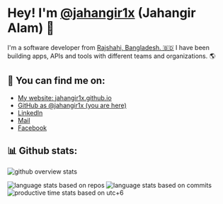 # Hey! I'm [@jahangir1x](https://github.com/jahangir1x) (Jahangir Alam) 👋

I'm a software developer from [Rajshahi, Bangladesh. 🇧🇩](https://goo.gl/maps/U1H6bHT7XYhkK6tk7)
I have been building apps, APIs and tools with different teams and organizations. 🌎

## 🔗 You can find me on:

* [My website: jahangir1x.github.io](https://jahangir1x.github.io/)
* [GitHub as @jahangir1x (you are here)](https://github.com/jahangir1x)
* [LinkedIn](https://linkedin.com/in/jahangir1x)
* [Mail](mailto:x00jahangir@gmail.com)
* [Facebook](https://fb.me/rocky.0x00)

## 📊 Github stats:

![github overview stats](http://github-profile-summary-cards.vercel.app/api/cards/profile-details?username=jahangir1x&theme=transparent)

<p>
    <img src="http://github-profile-summary-cards.vercel.app/api/cards/repos-per-language?username=jahangir1x&theme=transparent" alt="language stats based on repos" />
    <img src="http://github-profile-summary-cards.vercel.app/api/cards/most-commit-language?username=jahangir1x&theme=transparent" alt="language stats based on commits" />
    <img src="http://github-profile-summary-cards.vercel.app/api/cards/productive-time?username=jahangir1x&theme=transparent&utcOffset=6" alt="productive time stats based on utc+6" />
</p>
